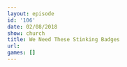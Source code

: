 ```yaml
---
layout: episode
id: '106'
date: 02/08/2018
show: church
title: We Need These Stinking Badges
url: 
games: []
---
```

